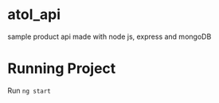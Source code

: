 # atol_api
sample product api made with node js, express and mongoDB
# Running Project

Run `ng start` 
